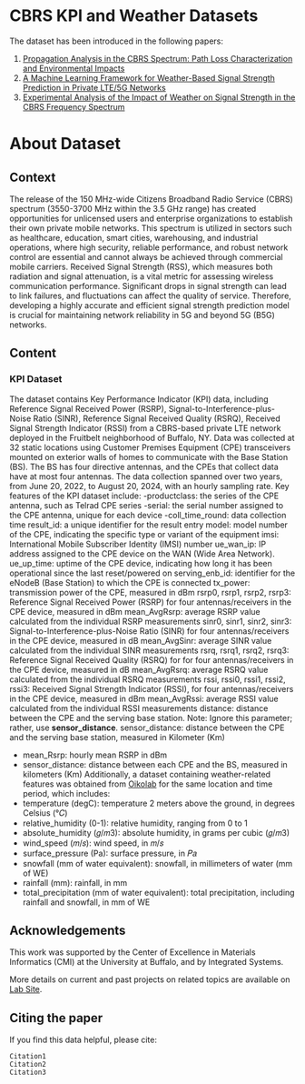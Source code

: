 # CBRS KPI and Weather Datasets
The dataset has been introduced in the following papers:

1. [Propagation Analysis in the CBRS Spectrum: Path Loss Characterization and Environmental Impacts](https://doi.org/10.36227/techrxiv.173144788.88858804/v1)
2. [A Machine Learning Framework for Weather-Based Signal Strength Prediction in Private LTE/5G Networks](https://www.techrxiv.org/users/692934/articles/1239831-a-machine-learning-framework-for-weather-based-signal-strength-prediction-in-private-lte-5g-networks)
3. [Experimental Analysis of the Impact of Weather on Signal Strength in the CBRS Frequency Spectrum](https://doi.org/10.36227/techrxiv.171710034.48434625/v1)


# About Dataset
## Context
The release of the 150 MHz-wide Citizens Broadband Radio Service (CBRS) spectrum (3550-3700 MHz within the 3.5 GHz range) has created opportunities for unlicensed users and enterprise organizations to establish their own private mobile networks. This spectrum is utilized in sectors such as healthcare, education, smart cities, warehousing, and industrial operations, where high security, reliable performance, and robust network control are essential and cannot always be achieved through commercial mobile carriers. Received Signal Strength (RSS), which measures both radiation and signal attenuation, is a vital metric for assessing wireless communication performance. Significant drops in signal strength can lead to link failures, and fluctuations can affect the quality of service. Therefore, developing a highly accurate and efficient signal strength prediction model is crucial for maintaining network reliability in 5G and beyond 5G (B5G) networks.
## Content
### KPI Dataset
The dataset contains Key Performance Indicator (KPI) data, including Reference Signal Received Power (RSRP), Signal-to-Interference-plus-Noise Ratio (SINR), Reference Signal Received Quality (RSRQ), Received Signal Strength Indicator (RSSI) from a CBRS-based private LTE network deployed in the Fruitbelt neighborhood of Buffalo, NY. Data was collected at 32 static locations using Customer Premises Equipment (CPE) transceivers mounted on exterior walls of homes to communicate with the Base Station (BS). The BS has four directive antennas, and the CPEs that collect data have at most four antennas. The data collection spanned over two years, from June 20, 2022, to August 20, 2024, with an hourly sampling rate. Key features of the KPI dataset include:
-productclass: the series of the CPE antenna, such as Telrad CPE series
-serial: the serial number assigned to the CPE antenna, unique for each device
-coll_time_round: data collection time
result_id: a unique identifier for the result entry
model: model number of the CPE, indicating the specific type or variant of the equipment
imsi: International Mobile Subscriber Identity (IMSI) number
ue_wan_ip: IP address assigned to the CPE device on the WAN (Wide Area Network).
ue_up_time: uptime of the CPE device, indicating how long it has been operational since the last reset/powered on
serving_enb_id: identifier for the eNodeB (Base Station) to which the CPE is connected
tx_power: transmission power of the CPE, measured in dBm
rsrp0, rsrp1, rsrp2, rsrp3: Reference Signal Received Power (RSRP) for four antennas/receivers in the CPE device, measured in dBm
mean_AvgRsrp: average RSRP value calculated from the individual RSRP measurements
sinr0, sinr1, sinr2, sinr3: Signal-to-Interference-plus-Noise Ratio (SINR) for four antennas/receivers in the CPE device, measured in dB
mean_AvgSinr: average SINR value calculated from the individual SINR measurements
rsrq, rsrq1, rsrq2, rsrq3: Reference Signal Received Quality (RSRQ) for for four antennas/receivers in the CPE device, measured in dB
mean_AvgRsrq: average RSRQ value calculated from the individual RSRQ measurements
rssi, rssi0, rssi1, rssi2, rssi3: Received Signal Strength Indicator (RSSI), for four antennas/receivers in the CPE device, measured in dBm
mean_AvgRssi: average RSSI value calculated from the individual RSSI measurements
distance: distance between the CPE and the serving base station. Note: Ignore this parameter; rather, use **sensor_distance**.
sensor_distance: distance between the CPE and the serving base station, measured in Kilometer (Km)


- mean_Rsrp: hourly mean RSRP in dBm
- sensor_distance: distance between each CPE and the BS, measured in kilometers (Km)
Additionally, a dataset containing weather-related features was obtained from [Oikolab](https://oikolab.com/) for the same location and time period, which includes:
- temperature (degC): temperature 2 meters above the ground, in degrees Celsius (°𝐶)
- relative_humidity (0-1): relative humidity, ranging from 0 to 1
- absolute_humidity (𝑔/𝑚3): absolute humidity, in grams per cubic (𝑔/𝑚3)
- wind_speed (𝑚/𝑠): wind speed, in 𝑚/𝑠
- surface_pressure (Pa): surface pressure, in 𝑃𝑎
- snowfall (mm of water equivalent): snowfall, in millimeters of water (mm of WE)
- rainfall (mm): rainfall, in mm
- total_precipitation (mm of water equivalent): total precipitation, including rainfall and snowfall, in mm of WE
## Acknowledgements
This work was supported by the Center of Excellence in Materials
Informatics (CMI) at the University at Buffalo, and by Integrated Systems.

More details on current and past projects on related topics are available on [Lab Site]().
## Citing the paper
If you find this data helpful, please cite:

	Citation1
	Citation2
	Citation3
